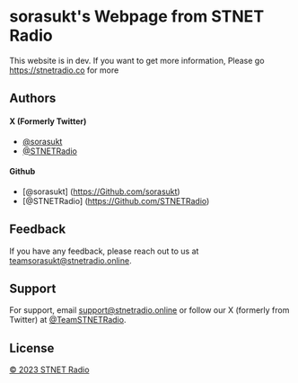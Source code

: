 
# sorasukt's Webpage from STNET Radio

This website is in dev. If you want to get more information, Please go https://stnetradio.co for more

## Authors

#### X (Formerly Twitter)
- [@sorasukt](https://twitter.com/sorasukt)
- [@STNETRadio](https://twitter.com/STNETRadio)

#### Github
- [@sorasukt] (https://Github.com/sorasukt)
- [@STNETRadio] (https://Github.com/STNETRadio)


## Feedback

If you have any feedback, please reach out to us at teamsorasukt@stnetradio.online.


## Support

For support, email support@stnetradio.online or follow our X (formerly from Twitter) at [@TeamSTNETRadio](https://twitter.com/teamstnetradio).


## License

[© 2023 STNET Radio](https://support.stnetradio.co/)

